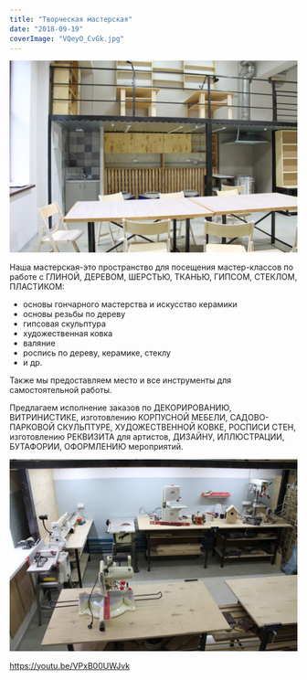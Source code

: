 ```yaml
---
title: "Творческая мастерская"
date: "2018-09-19"
coverImage: "VQeyO_CvGk.jpg"
---
```


![](images/6xfGSTP7mKA.jpg)

Наша мастерская-это пространство для посещения мастер-классов по работе с ГЛИНОЙ, ДЕРЕВОМ, ШЕРСТЬЮ, ТКАНЬЮ, ГИПСОМ, СТЕКЛОМ, ПЛАСТИКОМ:

- основы гончарного мастерства и искусство керамики
- основы резьбы по дереву
- гипсовая скульптура
- художественная ковка
- валяние
- роспись по дереву, керамике, стеклу
- и др.

Также мы предоставляем место и все инструменты для самостоятельной работы.

Предлагаем исполнение заказов по ДЕКОРИРОВАНИЮ, ВИТРИНИСТИКЕ, изготовлению КОРПУСНОЙ МЕБЕЛИ, САДОВО-ПАРКОВОЙ СКУЛЬПТУРЕ, ХУДОЖЕСТВЕННОЙ КОВКЕ, РОСПИСИ СТЕН, изготовлению РЕКВИЗИТА для артистов, ДИЗАЙНУ, ИЛЛЮСТРАЦИИ, БУТАФОРИИ, ОФОРМЛЕНИЮ мероприятий.

![](images/ge44PNsCNPo.jpg)

https://youtu.be/VPxB00UWJvk
